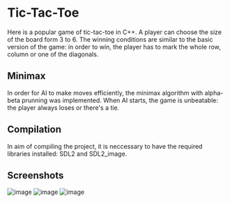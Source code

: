 # Tic-Tac-Toe

Here is a popular game of tic-tac-toe in C++. A player can choose the size of the board form 3 to 6. The winning conditions are similar to the basic version of the game: in order to win, the player has to mark the whole row, column or one of the diagonals.

## Minimax
In order for AI to make moves efficiently, the minimax algorithm with alpha-beta prunning was implemented. When AI starts, the game is unbeatable: the player always loses or there's a tie. 

## Compilation
In aim of compiling the project, it is neccessary to have the required libraries installed: SDL2 and SDL2_image.

## Screenshots
![image](https://github.com/Mindflayer77/PAMSI/assets/114955338/01d87937-91c7-4e90-93a0-b4296dce6b68)
![image](https://github.com/Mindflayer77/PAMSI/assets/114955338/eb471419-f4cc-4061-924e-f4c23d6760e9)
![image](https://github.com/Mindflayer77/PAMSI/assets/114955338/8724872e-e87b-4b96-9ffd-9181c12af6eb)
